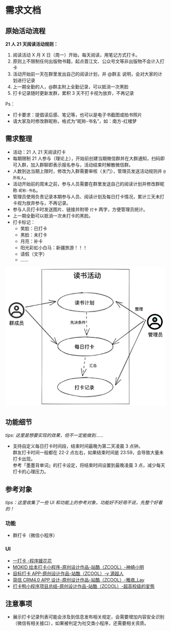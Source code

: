 # 需求文档

## 原始活动流程

**21 人 21 天阅读活动规则：**

1. 阅读活动 X 月 X 日（周一）开始，每天阅读，用笔记方式打卡。
2. 原则上不限制任何出版物书籍，起点晋江文、公众号文等非出版物不会计入打卡
3. 活动开始前一天在群里发出自己的阅读计划，并 @群主 说明，会对大家的计划进行记录
4. 上一期全勤的人，@群主附上全勤记录，可以抵消一次黑脸
5. 打卡记录随时更新发群，累积 3 天不打卡视为放弃，不再记录

Ps：

- 打卡要求：提倡读后感、笔记等，也可以是电子书截图或拍书照片
- 请大家及时修改群昵称，格式为“昵称-书名”，如：南方-红楼梦

## 需求整理

- 活动：21 人 21 天阅读打卡
- 每期限制 21 人参与（理论上），开始前创建当期微信群并在大群通知，扫码即可入群，加入群聊即表示报名参与，活动结束时解散微信群。
- 人数到达当期上限时，修改为入群需要审核（关门），管理员发送活动规则并 `@所有人`。
- 活动开始前的周末之前，参与人员需要在群里发送自己的阅读计划并修改群昵称 `昵称-书名`。
- 管理员使用负责记录本期参与人员、阅读计划及每日打卡情况，累计三天未打卡视为放弃参与，不再记录。
- 参与人员打卡时发送图片、链接并附带 `打卡` 两字，方便管理员统计。
- 上一期全勤可以抵消一次未打卡的黑脸。
- 打卡标记：
  - 笑脸：已打卡
  - 黑脸：未打卡
  - 月亮：补卡
  - 阳光彩虹小白马：新疆旅游！！！
  - 请假（文字）
  - ……

![用例图](/img/user-case.excalidraw.png)

## 功能细节

_tips: 这里是想要实现的效果，但不一定能做到……_

- 支持自定义每日打卡时间段，结束时间最晚为第二天凌晨 3 点钟。  
  群友打卡时间一般都在 22-2 点左右，如果结束时间是 23:59，会导致大量未打卡出现。  
  参考「墨墨背单词」的打卡设定，将结束时间设置到最晚凌晨 3 点，减少每天打卡的心理压力。

## 参考对象

_tips：这里收集了一些 UI 和功能上的参考对象，功能好不好用不说，先整个好看的！_

### 功能

- 群打卡（微信小程序）

### UI

- [一打卡 -程序媛花花](https://juejin.cn/post/7077096289619410952)
- [MOKID 绘本打卡小程序-原创设计作品-站酷（ZCOOL）-神崎小明](https://www.zcool.com.cn/work/ZMjk0OTQ4ODA=.html)
- [目标打卡 APP-原创设计作品-站酷（ZCOOL）-y 源超人](https://www.zcool.com.cn/work/ZMzE1NjQ4Njg=.html)
- [简信 CRM4.0 APP 设计-原创设计作品-站酷（ZCOOL）-雅痞\_Lay](https://www.zcool.com.cn/work/ZNDY2NTQ0MjA=.html)
- [打卡鸭小程序项目总结-原创设计作品-站酷（ZCOOL）-超高校级的変態](https://www.zcool.com.cn/work/ZMzc1OTUzMDQ=.html)

## 注意事项

- 展示打卡记录列表可能会涉及到信息发布相关规定，会需要增加内容安全识别（微信有相关接口），如果被判定为社交类小程序，还需要相关资质。
